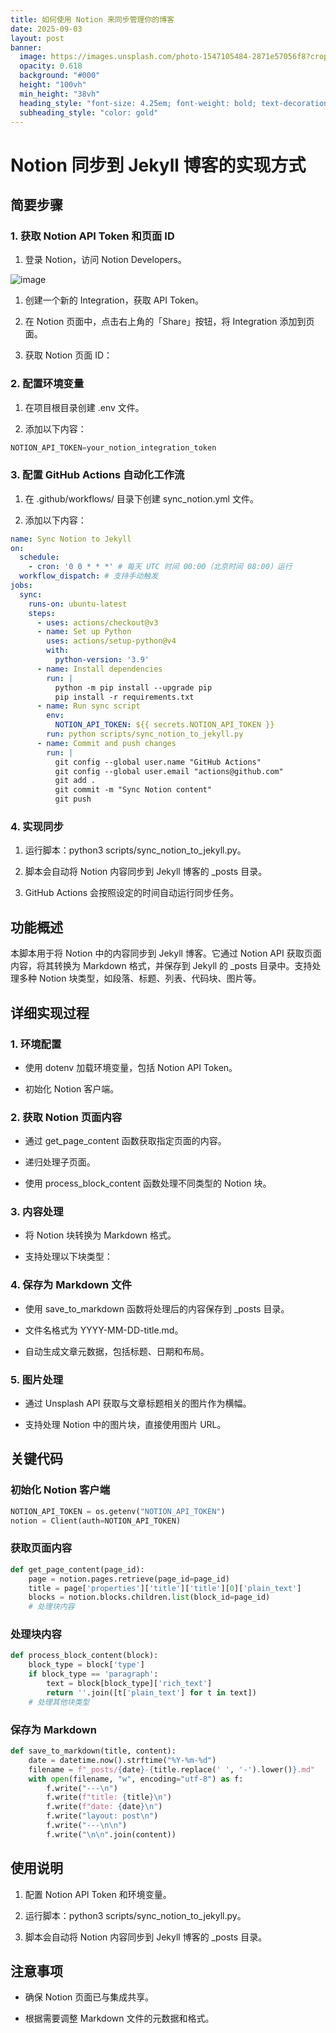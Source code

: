 ```yaml
---
title: 如何使用 Notion 来同步管理你的博客
date: 2025-09-03
layout: post
banner:
  image: https://images.unsplash.com/photo-1547105484-2871e57056f8?crop=entropy&cs=tinysrgb&fit=max&fm=jpg&ixid=M3w2OTIwMzJ8MHwxfHJhbmRvbXx8fHx8fHx8fDE3NTY4ODA5OTB8&ixlib=rb-4.1.0&q=80&w=1080
  opacity: 0.618
  background: "#000"
  height: "100vh"
  min_height: "38vh"
  heading_style: "font-size: 4.25em; font-weight: bold; text-decoration: underline"
  subheading_style: "color: gold"
---
```


# Notion 同步到 Jekyll 博客的实现方式

## 简要步骤

### 1. 获取 Notion API Token 和页面 ID

1. 登录 Notion，访问 Notion Developers。

![image](https://prod-files-secure.s3.us-west-2.amazonaws.com/a7a0cc5a-89b9-4cda-8686-1fba0ca52f40/d19c1afe-dea5-4312-9333-786b0ba83054/image.png?X-Amz-Algorithm=AWS4-HMAC-SHA256&X-Amz-Content-Sha256=UNSIGNED-PAYLOAD&X-Amz-Credential=ASIAZI2LB4663WYZTCQV%2F20250903%2Fus-west-2%2Fs3%2Faws4_request&X-Amz-Date=20250903T062950Z&X-Amz-Expires=3600&X-Amz-Security-Token=IQoJb3JpZ2luX2VjENX%2F%2F%2F%2F%2F%2F%2F%2F%2F%2FwEaCXVzLXdlc3QtMiJHMEUCIQC1g2YxwSNi4G4q1WG1pTNBQQ9Yq7qQzBWQKE439ToC2AIgXZGSTb0I5rbT1Jp7B155iOPCD6E9FFOuQKK48C%2BGZl8q%2FwMIPhAAGgw2Mzc0MjMxODM4MDUiDADFOghlHPZT%2BOqDCCrcA68TdlVEBMQGEXAJrKhGsvP2SQyLINPgYzilQ5bLKStPwYFBCitSo3QeqC0mjljdAikRK2Glhe6KJt6y%2BQ%2BjNCrSfOTswKu4YSk169w4vwrqyi%2BGJ93nnCEfKnwpB9px1DciFmX4y9Fpcc03Eym%2BFvKx%2BL6l7%2FXEgi%2FAqWhyey5z7BVcoX81%2BtUJRQVPcE%2Fp87frDOd2W3CM9Imiw1AD%2Fj%2Fp2FcLajinKAcxzu5Gs6C25g0eVw%2BnC8MefO0%2FTtP0yvrRlG9Q3o%2BxL%2Fdufl%2B9%2BYfwTxSdiXwbVbQoh1%2BHVqrbl%2BFt8qLVq1UEdlyDQLOpyT5EuLDNpVOTDo0SpvTpyTFf%2F9%2FpNstYflCCXaxtD4zQV2ApYze0Ohgh9EEMZRpCbkCsAxZVKRA2%2FyKhpLHYCXSuRzvHJ5BDODKtFdeGIx5Imnkh8Ztr0Ziw%2B4B3gy9eTisbjWVbZlfo%2FAAfQt6oq7G4vx0Gp9iMCj036%2BB%2BdkKJ5lFcrEoWw6pw6j4rLv7GwfcznGoKc0xErgwdj%2B9TDg1wOoqUxTfzZV3l3aaCQc%2F6xRmUJTUDD3cYIcxUhVfAUuD13Hmm4q8ZY3h%2FIO9wONv4grU5%2B2tcdep7NmSL%2B%2B4eFXUAzoAyTqHDYRpOMKuP38UGOqUBCu3WN6lJJSDVf8LyQY7sCpsfl30vqOsbvK2%2B52OG3sgBfXgmb67BD7cJylVCXJJyvHpmy3e7GiZP2UmryqON7zVv%2FCcYvDR21SsLo8lLJpaImC0NMzJtQREcySWuunRMqG9GguSu12YhMW2QX7M%2Bl5Ssj2nxSRZ2fxMzwK1HD1zusxphwp4mlH72o6G9z4Db9MsHjkk%2BUQSOri8VcbsHmhhNt0Dz&X-Amz-Signature=f5054ef71194e6fb97124c9e262a66d77d0b8735af11051d6c6469f4ac03d1da&X-Amz-SignedHeaders=host&x-amz-checksum-mode=ENABLED&x-id=GetObject)

1. 创建一个新的 Integration，获取 API Token。

1. 在 Notion 页面中，点击右上角的「Share」按钮，将 Integration 添加到页面。

1. 获取 Notion 页面 ID：


### 2. 配置环境变量

1. 在项目根目录创建 .env 文件。

1. 添加以下内容：

```javascript
NOTION_API_TOKEN=your_notion_integration_token
```

### 3. 配置 GitHub Actions 自动化工作流

1. 在 .github/workflows/ 目录下创建 sync_notion.yml 文件。

1. 添加以下内容：

```yaml
name: Sync Notion to Jekyll
on:
  schedule:
    - cron: '0 0 * * *' # 每天 UTC 时间 00:00（北京时间 08:00）运行
  workflow_dispatch: # 支持手动触发
jobs:
  sync:
    runs-on: ubuntu-latest
    steps:
      - uses: actions/checkout@v3
      - name: Set up Python
        uses: actions/setup-python@v4
        with:
          python-version: '3.9'
      - name: Install dependencies
        run: |
          python -m pip install --upgrade pip
          pip install -r requirements.txt
      - name: Run sync script
        env:
          NOTION_API_TOKEN: ${{ secrets.NOTION_API_TOKEN }}
        run: python scripts/sync_notion_to_jekyll.py
      - name: Commit and push changes
        run: |
          git config --global user.name "GitHub Actions"
          git config --global user.email "actions@github.com"
          git add .
          git commit -m "Sync Notion content"
          git push
```

### 4. 实现同步

1. 运行脚本：python3 scripts/sync_notion_to_jekyll.py。

1. 脚本会自动将 Notion 内容同步到 Jekyll 博客的 _posts 目录。

1. GitHub Actions 会按照设定的时间自动运行同步任务。

## 功能概述

本脚本用于将 Notion 中的内容同步到 Jekyll 博客。它通过 Notion API 获取页面内容，将其转换为 Markdown 格式，并保存到 Jekyll 的 _posts 目录中。支持处理多种 Notion 块类型，如段落、标题、列表、代码块、图片等。

## 详细实现过程

### 1. 环境配置

- 使用 dotenv 加载环境变量，包括 Notion API Token。

- 初始化 Notion 客户端。

### 2. 获取 Notion 页面内容

- 通过 get_page_content 函数获取指定页面的内容。

- 递归处理子页面。

- 使用 process_block_content 函数处理不同类型的 Notion 块。

### 3. 内容处理

- 将 Notion 块转换为 Markdown 格式。

- 支持处理以下块类型：


### 4. 保存为 Markdown 文件

- 使用 save_to_markdown 函数将处理后的内容保存到 _posts 目录。

- 文件名格式为 YYYY-MM-DD-title.md。

- 自动生成文章元数据，包括标题、日期和布局。

### 5. 图片处理

- 通过 Unsplash API 获取与文章标题相关的图片作为横幅。

- 支持处理 Notion 中的图片块，直接使用图片 URL。

## 关键代码

### 初始化 Notion 客户端

```python
NOTION_API_TOKEN = os.getenv("NOTION_API_TOKEN")
notion = Client(auth=NOTION_API_TOKEN)
```

### 获取页面内容

```python
def get_page_content(page_id):
    page = notion.pages.retrieve(page_id=page_id)
    title = page['properties']['title']['title'][0]['plain_text']
    blocks = notion.blocks.children.list(block_id=page_id)
    # 处理块内容
```

### 处理块内容

```python
def process_block_content(block):
    block_type = block['type']
    if block_type == 'paragraph':
        text = block[block_type]['rich_text']
        return ''.join([t['plain_text'] for t in text])
    # 处理其他块类型
```

### 保存为 Markdown

```python
def save_to_markdown(title, content):
    date = datetime.now().strftime("%Y-%m-%d")
    filename = f"_posts/{date}-{title.replace(' ', '-').lower()}.md"
    with open(filename, "w", encoding="utf-8") as f:
        f.write("---\n")
        f.write(f"title: {title}\n")
        f.write(f"date: {date}\n")
        f.write("layout: post\n")
        f.write("---\n\n")
        f.write("\n\n".join(content))
```

## 使用说明

1. 配置 Notion API Token 和环境变量。

1. 运行脚本：python3 scripts/sync_notion_to_jekyll.py。

1. 脚本会自动将 Notion 内容同步到 Jekyll 博客的 _posts 目录。

## 注意事项

- 确保 Notion 页面已与集成共享。

- 根据需要调整 Markdown 文件的元数据和格式。